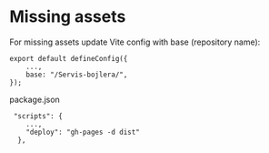 # Missing assets

For missing assets update Vite config with base (repository name):

```
export default defineConfig({
    ...,
    base: "/Servis-bojlera/",
});

```

package.json

```
 "scripts": {
    ...,
    "deploy": "gh-pages -d dist"
  },

```

